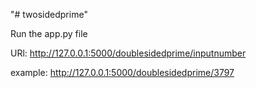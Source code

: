 "# twosidedprime" 

Run the app.py file

URl: http://127.0.0.1:5000/doublesidedprime/inputnumber

example: http://127.0.0.1:5000/doublesidedprime/3797
